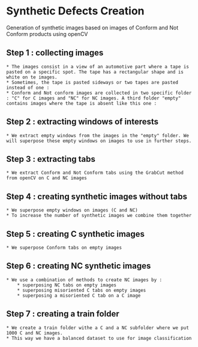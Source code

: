 # Synthetic Defects Creation
Generation of synthetic images based on images of Conform and Not Conform products using openCV

## Step 1 : collecting images
	* The images consist in a view of an automotive part where a tape is pasted on a specific spot. The tape has a rectangular shape and is white on te images.
	* Sometimes, the tape is pasted sideways or two tapes are pasted instead of one :
	* Conform and Not conform images are collected in two specific folder : "C" for C images and "NC" for NC images. A third folder "empty" contains images where the tape is absent like this one :

## Step 2 : extracting windows of interests
	* We extract empty windows from the images in the "empty" folder. We will superpose these empty windows on images to use in further steps.

## Step 3 : extracting tabs
	* We extract Conform and Not Conform tabs using the GrabCut method from openCV on C and NC images

## Step 4 : creating synthetic images without tabs
	* We superpose empty windows on images (C and NC)
	* To increase the number of synthetic images we combine them together

## Step 5 : creating C synthetic images
	* We superpose Conform tabs on empty images

## Step 6 : creating NC synthetic images
	* We use a combination of methods to create NC images by :
		* superposing NC tabs on empty images
		* superposing misoriented C tabs on empty images
		* superposing a misoriented C tab on a C image

## Step 7 : creating a train folder
	* We create a train folder withe a C and a NC subfolder where we put 1000 C and NC images. 
	* This way we have a balanced dataset to use for image classification
	
